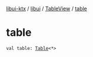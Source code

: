 [libui-ktx](../../index.md) / [libui](../index.md) / [TableView](index.md) / [table](./table.md)

# table

`val table: `[`Table`](../-table/index.md)`<*>`